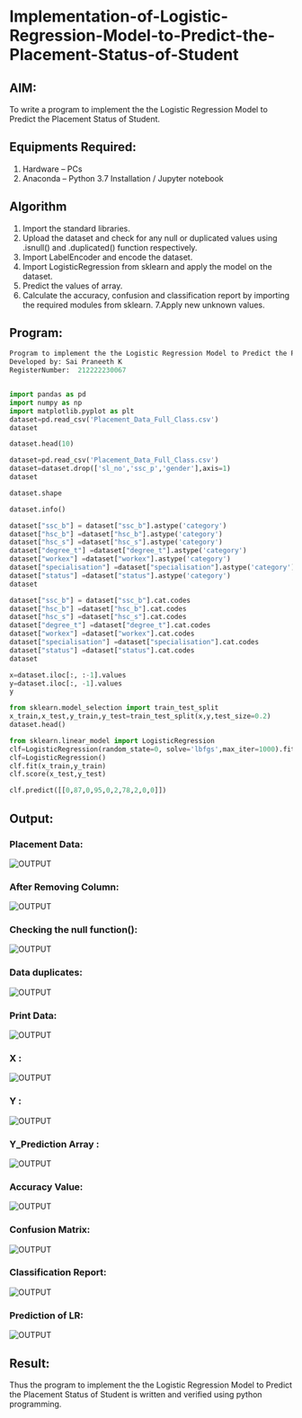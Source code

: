 # Implementation-of-Logistic-Regression-Model-to-Predict-the-Placement-Status-of-Student

## AIM:
To write a program to implement the the Logistic Regression Model to Predict the Placement Status of Student.

## Equipments Required:
1. Hardware – PCs
2. Anaconda – Python 3.7 Installation / Jupyter notebook

## Algorithm
1. Import the standard libraries.
2. Upload the dataset and check for any null or duplicated values using .isnull() and .duplicated() function respectively.
3. Import LabelEncoder and encode the dataset.
4. Import LogisticRegression from sklearn and apply the model on the dataset.
5. Predict the values of array.
6. Calculate the accuracy, confusion and classification report by importing the required modules from sklearn.
7.Apply new unknown values.


## Program:
```python
Program to implement the the Logistic Regression Model to Predict the Placement Status of Student.
Developed by: Sai Praneeth K
RegisterNumber:  212222230067


import pandas as pd
import numpy as np
import matplotlib.pyplot as plt
dataset=pd.read_csv('Placement_Data_Full_Class.csv')
dataset

dataset.head(10)

dataset=pd.read_csv('Placement_Data_Full_Class.csv')
dataset=dataset.drop(['sl_no','ssc_p','gender'],axis=1)
dataset

dataset.shape

dataset.info()

dataset["ssc_b"] = dataset["ssc_b"].astype('category')
dataset["hsc_b"] =dataset["hsc_b"].astype('category')
dataset["hsc_s"] =dataset["hsc_s"].astype('category')
dataset["degree_t"] =dataset["degree_t"].astype('category')
dataset["workex"] =dataset["workex"].astype('category')
dataset["specialisation"] =dataset["specialisation"].astype('category')
dataset["status"] =dataset["status"].astype('category')
dataset

dataset["ssc_b"] = dataset["ssc_b"].cat.codes
dataset["hsc_b"] =dataset["hsc_b"].cat.codes
dataset["hsc_s"] =dataset["hsc_s"].cat.codes
dataset["degree_t"] =dataset["degree_t"].cat.codes
dataset["workex"] =dataset["workex"].cat.codes
dataset["specialisation"] =dataset["specialisation"].cat.codes
dataset["status"] =dataset["status"].cat.codes
dataset

x=dataset.iloc[:, :-1].values
y=dataset.iloc[:, -1].values
y

from sklearn.model_selection import train_test_split
x_train,x_test,y_train,y_test=train_test_split(x,y,test_size=0.2)
dataset.head()

from sklearn.linear_model import LogisticRegression
clf=LogisticRegression(random_state=0, solve='lbfgs',max_iter=1000).fit(x_train,y_train)
clf=LogisticRegression()
clf.fit(x_train,y_train)
clf.score(x_test,y_test)

clf.predict([[0,87,0,95,0,2,78,2,0,0]])
```

## Output:

### Placement Data:
![OUTPUT](/4.1.png)

### After Removing Column:
![OUTPUT](/4.2.png)

### Checking the null function():
![OUTPUT](/4.3.png)

### Data duplicates:
![OUTPUT](/4.4.png)

### Print Data:
![OUTPUT](/4.5.png)

### X :
![OUTPUT](/4.6.png)

### Y :
![OUTPUT](/4.7.png)

### Y_Prediction Array :
![OUTPUT](/4.8.png)

### Accuracy Value:
![OUTPUT](/4.9.png)

### Confusion Matrix:
![OUTPUT](/4.10.png)

### Classification Report:
![OUTPUT](/4.11.png)

### Prediction of LR:
![OUTPUT](/4.12.png)


## Result:
Thus the program to implement the the Logistic Regression Model to Predict the Placement Status of Student is written and verified using python programming.
